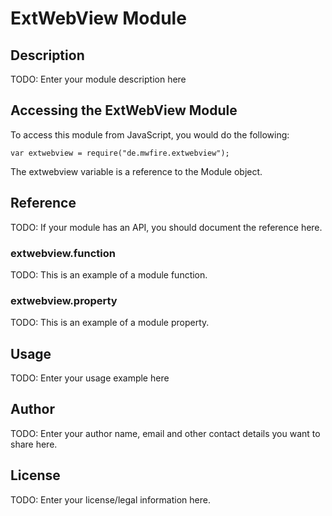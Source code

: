 # ExtWebView Module

## Description

TODO: Enter your module description here

## Accessing the ExtWebView Module

To access this module from JavaScript, you would do the following:

    var extwebview = require("de.mwfire.extwebview");

The extwebview variable is a reference to the Module object.

## Reference

TODO: If your module has an API, you should document
the reference here.

### extwebview.function

TODO: This is an example of a module function.

### extwebview.property

TODO: This is an example of a module property.

## Usage

TODO: Enter your usage example here

## Author

TODO: Enter your author name, email and other contact
details you want to share here.

## License

TODO: Enter your license/legal information here.
